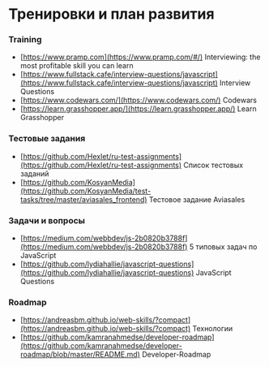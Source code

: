 # Тренировки и план развития

### Training
- [https://www.pramp.com](https://www.pramp.com/#/) Interviewing: the most profitable skill you can learn
- [https://www.fullstack.cafe/interview-questions/javascript](https://www.fullstack.cafe/interview-questions/javascript) Interview Questions
- [https://www.codewars.com/](https://www.codewars.com/) Codewars
- [https://learn.grasshopper.app/](https://learn.grasshopper.app/) Learn Grasshopper

### Тестовые задания
- [https://github.com/Hexlet/ru-test-assignments](https://github.com/Hexlet/ru-test-assignments) Список тестовых заданий
- [https://github.com/KosyanMedia](https://github.com/KosyanMedia/test-tasks/tree/master/aviasales_frontend) Тестовое задание Aviasales

### Задачи и вопросы
- [https://medium.com/webbdev/js-2b0820b3788f](https://medium.com/webbdev/js-2b0820b3788f) 5 типовых задач по JavaScript
- [https://github.com/lydiahallie/javascript-questions](https://github.com/lydiahallie/javascript-questions) JavaScript Questions

### Roadmap
- [https://andreasbm.github.io/web-skills/?compact](https://andreasbm.github.io/web-skills/?compact) Технологии
- [https://github.com/kamranahmedse/developer-roadmap](https://github.com/kamranahmedse/developer-roadmap/blob/master/README.md) Developer-Roadmap

